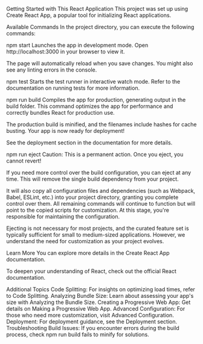 Getting Started with This React Application
This project was set up using Create React App, a popular tool for initializing React applications.

Available Commands
In the project directory, you can execute the following commands:

npm start
Launches the app in development mode.
Open http://localhost:3000 in your browser to view it.

The page will automatically reload when you save changes.
You might also see any linting errors in the console.

npm test
Starts the test runner in interactive watch mode.
Refer to the documentation on running tests for more information.

npm run build
Compiles the app for production, generating output in the build folder.
This command optimizes the app for performance and correctly bundles React for production use.

The production build is minified, and the filenames include hashes for cache busting.
Your app is now ready for deployment!

See the deployment section in the documentation for more details.

npm run eject
Caution: This is a permanent action. Once you eject, you cannot revert!

If you need more control over the build configuration, you can eject at any time. This will remove the single build dependency from your project.

It will also copy all configuration files and dependencies (such as Webpack, Babel, ESLint, etc.) into your project directory, granting you complete control over them. All remaining commands will continue to function but will point to the copied scripts for customization. At this stage, you're responsible for maintaining the configuration.

Ejecting is not necessary for most projects, and the curated feature set is typically sufficient for small to medium-sized applications. However, we understand the need for customization as your project evolves.

Learn More
You can explore more details in the Create React App documentation.

To deepen your understanding of React, check out the official React documentation.

Additional Topics
Code Splitting: For insights on optimizing load times, refer to Code Splitting.
Analyzing Bundle Size: Learn about assessing your app's size with Analyzing the Bundle Size.
Creating a Progressive Web App: Get details on Making a Progressive Web App.
Advanced Configuration: For those who need more customization, visit Advanced Configuration.
Deployment: For deployment guidance, see the Deployment section.
Troubleshooting Build Issues: If you encounter errors during the build process, check npm run build fails to minify for solutions.
